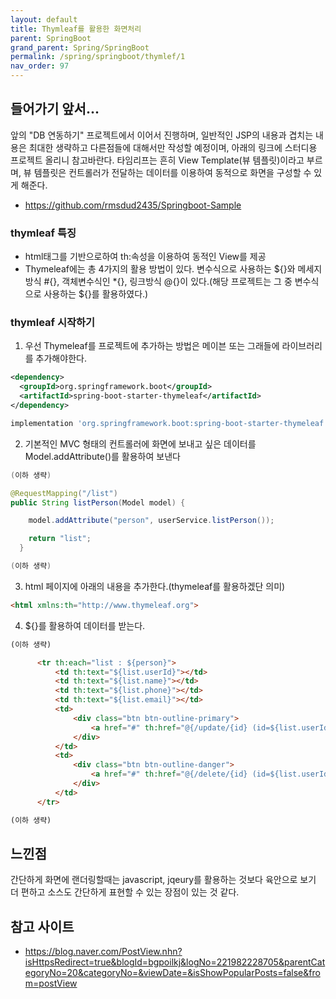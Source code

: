 ```yaml
---
layout: default
title: Thymleaf를 활용한 화면처리
parent: SpringBoot
grand_parent: Spring/SpringBoot
permalink: /spring/springboot/thymlef/1
nav_order: 97
---
```


## 들어가기 앞서...

 앞의 "DB 연동하기" 프로젝트에서 이어서 진행하며, 일반적인 JSP의 내용과 겹치는 내용은 최대한 생략하고 다른점들에 대해서만 작성할 예정이며, 아래의 링크에 스터디용 프로젝트 올리니 참고바란다.
 타임리프는 흔히 View Template(뷰 템플릿)이라고 부르며, 뷰 템플릿은 컨트롤러가 전달하는 데이터를 이용하여 동적으로 화면을 구성할 수 있게 해준다.  
  
 - https://github.com/rmsdud2435/Springboot-Sample

### thymleaf 특징

 - html태그를 기반으로하여 th:속성을 이용하여 동적인 View를 제공
 - Thymeleaf에는 총 4가지의 활용 방법이 있다. 변수식으로 사용하는 ${}와 메세지방식 #{}, 객체변수식인 *{}, 링크방식 @{}이 있다.(해당 프로젝트는 그 중 변수식으로 사용하는 ${}를 활용하였다.)


### thymleaf 시작하기

  1) 우선 Thymeleaf를 프로젝트에 추가하는 방법은 메이븐 또는 그래들에 라이브러리를 추가해야한다.
  ```xml
  <dependency>
    <groupId>org.springframework.boot</groupId>
    <artifactId>spring-boot-starter-thymeleaf</artifactId>
  </dependency>
  ```

  ```gradle
  implementation 'org.springframework.boot:spring-boot-starter-thymeleaf'
  ```
  
  2) 기본적인 MVC 형태의 컨트롤러에 화면에 보내고 싶은 데이터를 Model.addAttribute()를 활용하여 보낸다
  ```java
  (이하 생략)

  @RequestMapping("/list")
  public String listPerson(Model model) {

	  model.addAttribute("person", userService.listPerson());

	  return "list";
	}

  (이하 생략)
  ```
  
  3) html 페이지에 아래의 내용을 추가한다.(thymeleaf를 활용하겠단 의미)
  ```html
  <html xmlns:th="http://www.thymeleaf.org">
   ```

  4) ${}를 활용하여 데이터를 받는다.
  ```html
  (이하 생략)

        <tr th:each="list : ${person}">
            <td th:text="${list.userId}"></td>
            <td th:text="${list.name}"></td>
            <td th:text="${list.phone}"></td>
            <td th:text="${list.email}"></td>
            <td>
                <div class="btn btn-outline-primary">
                    <a href="#" th:href="@{/update/{id} (id=${list.userId})}" role="button">수정</a>
                </div>
            </td>
            <td>
                <div class="btn btn-outline-danger">
                    <a href="#" th:href="@{/delete/{id} (id=${list.userId})}" role="button">삭제</a>
                </div>
            </td>
        </tr>

  (이하 생략)
  ```

## 느낀점
  
간단하게 화면에 랜더링할때는 javascript, jqeury를 활용하는 것보다 육안으로 보기 더 편하고 소스도 간단하게 표현할 수 있는 장점이 있는 것 같다.

## 참고 사이트

 - https://blog.naver.com/PostView.nhn?isHttpsRedirect=true&blogId=bgpoilkj&logNo=221982228705&parentCategoryNo=20&categoryNo=&viewDate=&isShowPopularPosts=false&from=postView


